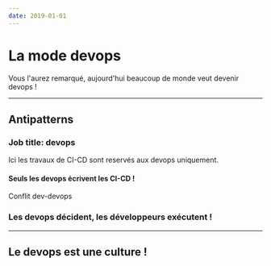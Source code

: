 ```yaml
---
date: 2019-01-01
---
```


# La mode devops

Vous l'aurez remarqué, aujourd'hui beaucoup de monde veut devenir devops !

---

## Antipatterns 

### Job title: devops

Ici les travaux de CI-CD sont reservés aux devops uniquement.

#### Seuls les devops écrivent les CI-CD !

Conflit dev-devops

### Les devops décident, les développeurs exécutent !

---

## Le devops est une culture !